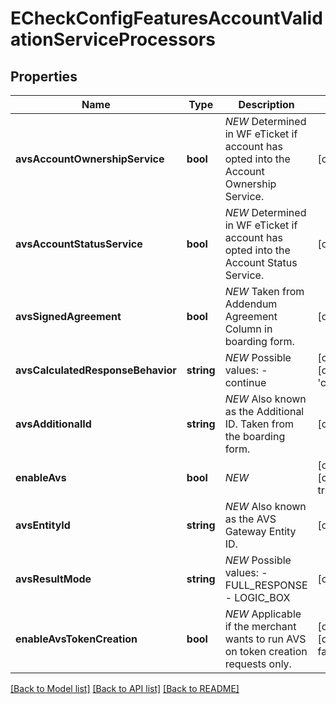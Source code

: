 # ECheckConfigFeaturesAccountValidationServiceProcessors

## Properties
Name | Type | Description | Notes
------------ | ------------- | ------------- | -------------
**avsAccountOwnershipService** | **bool** | *NEW* Determined in WF eTicket if account has opted into the Account Ownership Service. | [optional] 
**avsAccountStatusService** | **bool** | *NEW* Determined in WF eTicket if account has opted into the Account Status Service. | [optional] 
**avsSignedAgreement** | **bool** | *NEW* Taken from Addendum Agreement Column in boarding form. | [optional] 
**avsCalculatedResponseBehavior** | **string** | *NEW*  Possible values: - continue | [optional] [default to 'continue']
**avsAdditionalId** | **string** | *NEW* Also known as the Additional ID. Taken from the boarding form. | [optional] 
**enableAvs** | **bool** | *NEW* | [optional] [default to true]
**avsEntityId** | **string** | *NEW* Also known as the AVS Gateway Entity ID. | [optional] 
**avsResultMode** | **string** | *NEW*  Possible values: - FULL_RESPONSE - LOGIC_BOX | [optional] 
**enableAvsTokenCreation** | **bool** | *NEW* Applicable if the merchant wants to run AVS on token creation requests only. | [optional] [default to false]

[[Back to Model list]](../README.md#documentation-for-models) [[Back to API list]](../README.md#documentation-for-api-endpoints) [[Back to README]](../README.md)


